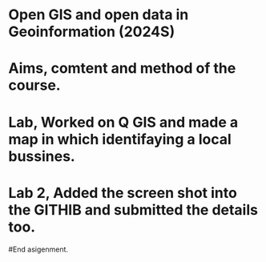# Open GIS and open data in Geoinformation (2024S)
# Aims, comtent and method of the course.
# Lab, Worked on Q GIS and made a map in which identifaying a local bussines.
# Lab 2, Added the screen shot into the GITHIB and submitted the details too.
#End asigenment.
